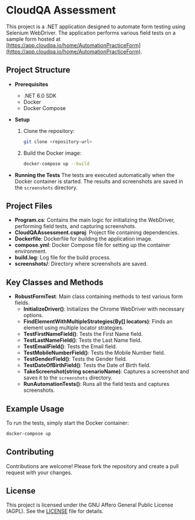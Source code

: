 # CloudQA Assessment

This project is a .NET application designed to automate form testing using Selenium WebDriver. The application performs various field tests on a sample form hosted at [https://app.cloudqa.io/home/AutomationPracticeForm](https://app.cloudqa.io/home/AutomationPracticeForm).

## Project Structure

- **Prerequisites**
	- .NET 6.0 SDK
	- Docker
	- Docker Compose

- **Setup**
	1. Clone the repository:
		 ```sh
		 git clone <repository-url>
		 ```
	2. Build the Docker image:
		 ```sh
		 docker-compose up --build
		 ```

- **Running the Tests**
	The tests are executed automatically when the Docker container is started. The results and screenshots are saved in the `screenshots` directory.

## Project Files

- **Program.cs**: Contains the main logic for initializing the WebDriver, performing field tests, and capturing screenshots.
- **CloudQAAssessment.csproj**: Project file containing dependencies.
- **Dockerfile**: Dockerfile for building the application image.
- **compose.yml**: Docker Compose file for setting up the container environment.
- **build.log**: Log file for the build process.
- **screenshots/**: Directory where screenshots are saved.

## Key Classes and Methods

- **RobustFormTest**: Main class containing methods to test various form fields.
	- **InitializeDriver()**: Initializes the Chrome WebDriver with necessary options.
	- **FindElementWithMultipleStrategies(By[] locators)**: Finds an element using multiple locator strategies.
	- **TestFirstNameField()**: Tests the First Name field.
	- **TestLastNameField()**: Tests the Last Name field.
	- **TestEmailField()**: Tests the Email field.
	- **TestMobileNumberField()**: Tests the Mobile Number field.
	- **TestGenderField()**: Tests the Gender field.
	- **TestDateOfBirthField()**: Tests the Date of Birth field.
	- **TakeScreenshot(string scenarioName)**: Captures a screenshot and saves it to the `screenshots` directory.
	- **RunAutomationTests()**: Runs all the field tests and captures screenshots.

## Example Usage

To run the tests, simply start the Docker container:
```sh
docker-compose up
```

## Contributing

Contributions are welcome! Please fork the repository and create a pull request with your changes.

## License

This project is licensed under the GNU Affero General Public License (AGPL). See the [LICENSE](https://github.com/khadeshyam/CloudQA-Assessment/blob/master/LICENSE) file for details.
